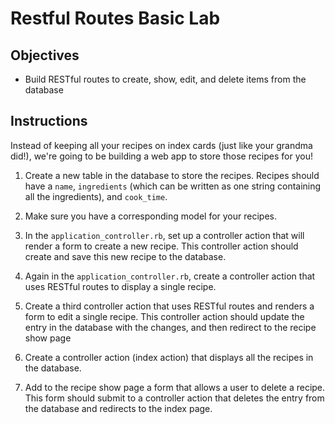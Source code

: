 # Restful Routes Basic Lab

## Objectives

- Build RESTful routes to create, show, edit, and delete items from the
  database

## Instructions

Instead of keeping all your recipes on index cards (just like your grandma
did!), we're going to be building a web app to store those recipes for you!

1.  Create a new table in the database to store the recipes. Recipes should have
    a `name`, `ingredients` (which can be written as one string containing all the
    ingredients), and `cook_time`.

2.  Make sure you have a corresponding model for your recipes.

3.  In the `application_controller.rb`, set up a controller action that will
    render a form to create a new recipe. This controller action should create and
    save this new recipe to the database.

4.  Again in the `application_controller.rb`, create a controller action that
    uses RESTful routes to display a single recipe.

5.  Create a third controller action that uses RESTful routes and renders a form
    to edit a single recipe. This controller action should update the entry in the
    database with the changes, and then redirect to the recipe show page

6.  Create a controller action (index action) that displays all the recipes in
    the database.

7.  Add to the recipe show page a form that allows a user to delete a recipe.
    This form should submit to a controller action that deletes the entry from the
    database and redirects to the index page.
